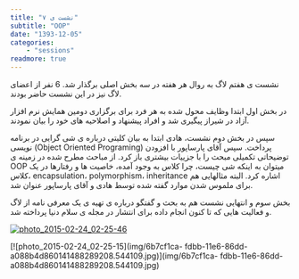 ```yaml
---
title: "نشست ی ۷"
subtitle: "OOP"
date: "1393-12-05"
categories:
    - "sessions"
readmore: true
---
```

نشست ی هفتم لاگ به روال هر هفته در سه بخش اصلی برگذار شد. 6 نفر از اعضای لاگ نیز در این نشست حاضر بودند.

در بخش اول ابتدا وظایف محول شده به هر فرد برای برگزاری دومین همایش نرم افزار آزاد در شیراز پیگیری شد و افراد پیشنهاد و اصلاحیه های خود را بیان نمودند.

سپس در بخش دوم نشست، هادی ابتدا به بیان کلیتی درباره ی شی گرایی در برنامه نویسی (Object Oriented Programing) پرداخت. سپس آقای پارساپور با افزودن توضیحاتی تکمیلی مبحث را با جزییات بیشتری باز کرد. از مباحث مطرح شده در زمینه ی OOP میتوان به اینکه شی چیست، چرا کلاس به وجود آمده، خاصیت ها و رفتارها در یک کلاس، encapsulation، polymorphism، inheritance اشاره کرد. البته مثالهایی هم برای ملموس شدن موارد گفته شده توسط هادی و آقای پارساپور عنوان شد.

بخش سوم و انتهایی نشست هم به بحث و گفتگو درباره ی تهیه ی یک معرفی نامه از لاگ و فعالیت هایی که تا کنون انجام داده برای انتشار در مجله ی سلام دنیا پرداخته شد.

[![photo_2015-02-24_02-25-46](/img/6b7cefe0-fdbb-11e6-86dd-a088b4d860141488289208.5440776.jpg)](img/6b7cefe0-fdbb-11e6-86dd-a088b4d860141488289208.5440776.jpg)

[![photo_2015-02-24_02-25-15](img/6b7cf1ca-
fdbb-11e6-86dd-a088b4d860141488289208.544109.jpg)](img/6b7cf1ca-
fdbb-11e6-86dd-a088b4d860141488289208.544109.jpg)
